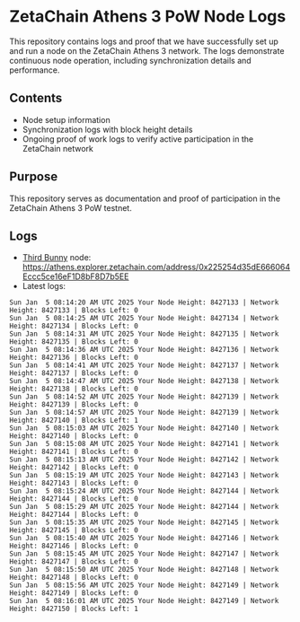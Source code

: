 # ZetaChain Athens 3 PoW Node Logs
This repository contains logs and proof that we have successfully set up and run a node on the ZetaChain Athens 3 network. The logs demonstrate continuous node operation, including synchronization details and performance.

## Contents
- Node setup information
- Synchronization logs with block height details
- Ongoing proof of work logs to verify active participation in the ZetaChain network

## Purpose
This repository serves as documentation and proof of participation in the ZetaChain Athens 3 PoW testnet.

## Logs

- [Third Bunny](https://thirdbunny.xyz/) node: https://athens.explorer.zetachain.com/address/0x225254d35dE666064Eccc5ce16eF1D8bF8D7b5EE
- Latest logs:
```
Sun Jan  5 08:14:20 AM UTC 2025 Your Node Height: 8427133 | Network Height: 8427133 | Blocks Left: 0
Sun Jan  5 08:14:25 AM UTC 2025 Your Node Height: 8427134 | Network Height: 8427134 | Blocks Left: 0
Sun Jan  5 08:14:31 AM UTC 2025 Your Node Height: 8427135 | Network Height: 8427135 | Blocks Left: 0
Sun Jan  5 08:14:36 AM UTC 2025 Your Node Height: 8427136 | Network Height: 8427136 | Blocks Left: 0
Sun Jan  5 08:14:41 AM UTC 2025 Your Node Height: 8427137 | Network Height: 8427137 | Blocks Left: 0
Sun Jan  5 08:14:47 AM UTC 2025 Your Node Height: 8427138 | Network Height: 8427138 | Blocks Left: 0
Sun Jan  5 08:14:52 AM UTC 2025 Your Node Height: 8427139 | Network Height: 8427139 | Blocks Left: 0
Sun Jan  5 08:14:57 AM UTC 2025 Your Node Height: 8427139 | Network Height: 8427140 | Blocks Left: 1
Sun Jan  5 08:15:03 AM UTC 2025 Your Node Height: 8427140 | Network Height: 8427140 | Blocks Left: 0
Sun Jan  5 08:15:08 AM UTC 2025 Your Node Height: 8427141 | Network Height: 8427141 | Blocks Left: 0
Sun Jan  5 08:15:13 AM UTC 2025 Your Node Height: 8427142 | Network Height: 8427142 | Blocks Left: 0
Sun Jan  5 08:15:19 AM UTC 2025 Your Node Height: 8427143 | Network Height: 8427143 | Blocks Left: 0
Sun Jan  5 08:15:24 AM UTC 2025 Your Node Height: 8427144 | Network Height: 8427144 | Blocks Left: 0
Sun Jan  5 08:15:29 AM UTC 2025 Your Node Height: 8427144 | Network Height: 8427144 | Blocks Left: 0
Sun Jan  5 08:15:35 AM UTC 2025 Your Node Height: 8427145 | Network Height: 8427145 | Blocks Left: 0
Sun Jan  5 08:15:40 AM UTC 2025 Your Node Height: 8427146 | Network Height: 8427146 | Blocks Left: 0
Sun Jan  5 08:15:45 AM UTC 2025 Your Node Height: 8427147 | Network Height: 8427147 | Blocks Left: 0
Sun Jan  5 08:15:50 AM UTC 2025 Your Node Height: 8427148 | Network Height: 8427148 | Blocks Left: 0
Sun Jan  5 08:15:56 AM UTC 2025 Your Node Height: 8427149 | Network Height: 8427149 | Blocks Left: 0
Sun Jan  5 08:16:01 AM UTC 2025 Your Node Height: 8427149 | Network Height: 8427150 | Blocks Left: 1
```
